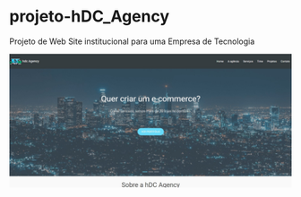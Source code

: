 # projeto-hDC_Agency
Projeto de Web Site institucional para uma Empresa de Tecnologia

<img src="https://github.com/MoisesLhuz/projeto-hDC_Agency/blob/master/img/hdc-agency-image.jpg"/>
